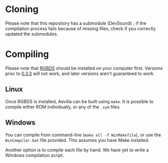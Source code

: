 # Cloning

Please note that this repository has a submodule (DevSound) ; if the compilation process fails because of missing files, check if you correctly updated the submodules.


# Compiling

Please note that [RGBDS](http://github.com/rednex/rgbds) should be installed on your computer first. Versions prior to [0.3.3](https://github.com/rednex/rgbds/releases/tag/v0.3.3) will not work, and later versions aren't guaranteed to work.

## Linux

Once RGBDS is installed, Aevilia can be built using `make`. It is possible to compile either ROM individually, or any of the `.sym` files.


## Windows

You can compile from command-line (`make all -f WinMakefile`), or use the `WinCompiler.bat` file provided. This assumes you have Make installed.

Another option is to compile each file by hand. We have yet to write a Windows compilation script.

